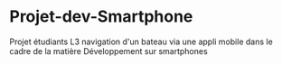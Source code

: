 # Projet-dev-Smartphone
Projet étudiants L3 navigation d'un bateau via une appli mobile dans le cadre de la matière Développement sur smartphones
